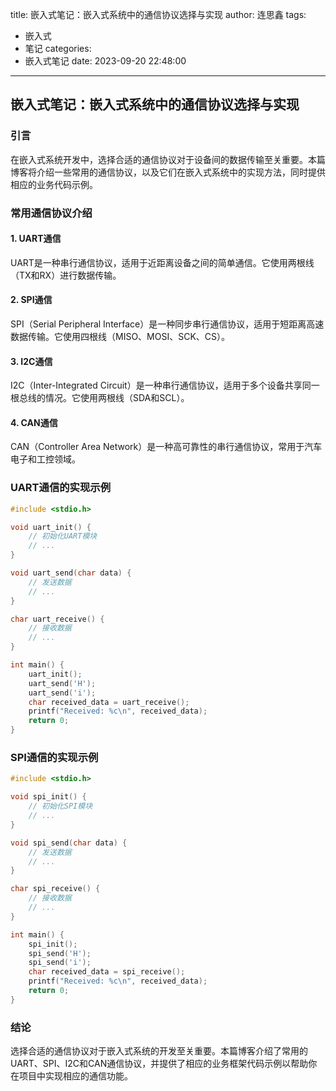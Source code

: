title: 嵌入式笔记：嵌入式系统中的通信协议选择与实现
author: 连思鑫
tags:
  - 嵌入式
  - 笔记
categories:
  - 嵌入式笔记
date: 2023-09-20 22:48:00
---
## 嵌入式笔记：嵌入式系统中的通信协议选择与实现

### 引言

在嵌入式系统开发中，选择合适的通信协议对于设备间的数据传输至关重要。本篇博客将介绍一些常用的通信协议，以及它们在嵌入式系统中的实现方法，同时提供相应的业务代码示例。

### 常用通信协议介绍

#### 1. **UART通信**

UART是一种串行通信协议，适用于近距离设备之间的简单通信。它使用两根线（TX和RX）进行数据传输。

#### 2. **SPI通信**

SPI（Serial Peripheral Interface）是一种同步串行通信协议，适用于短距离高速数据传输。它使用四根线（MISO、MOSI、SCK、CS）。

#### 3. **I2C通信**

I2C（Inter-Integrated Circuit）是一种串行通信协议，适用于多个设备共享同一根总线的情况。它使用两根线（SDA和SCL）。

#### 4. **CAN通信**

CAN（Controller Area Network）是一种高可靠性的串行通信协议，常用于汽车电子和工控领域。

### UART通信的实现示例

```c
#include <stdio.h>

void uart_init() {
    // 初始化UART模块
    // ...
}

void uart_send(char data) {
    // 发送数据
    // ...
}

char uart_receive() {
    // 接收数据
    // ...
}

int main() {
    uart_init();
    uart_send('H');
    uart_send('i');
    char received_data = uart_receive();
    printf("Received: %c\n", received_data);
    return 0;
}
```

### SPI通信的实现示例

```c
#include <stdio.h>

void spi_init() {
    // 初始化SPI模块
    // ...
}

void spi_send(char data) {
    // 发送数据
    // ...
}

char spi_receive() {
    // 接收数据
    // ...
}

int main() {
    spi_init();
    spi_send('H');
    spi_send('i');
    char received_data = spi_receive();
    printf("Received: %c\n", received_data);
    return 0;
}
```

### 结论

选择合适的通信协议对于嵌入式系统的开发至关重要。本篇博客介绍了常用的UART、SPI、I2C和CAN通信协议，并提供了相应的业务框架代码示例以帮助你在项目中实现相应的通信功能。